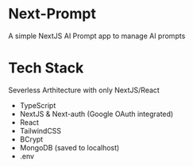 # Next-Prompt

A simple NextJS AI Prompt app to manage AI prompts

# Tech Stack

Severless Arthitecture with only NextJS/React

- TypeScript
- NextJS & Next-auth (Google OAuth integrated)
- React
- TailwindCSS
- BCrypt
- MongoDB (saved to localhost)
- .env